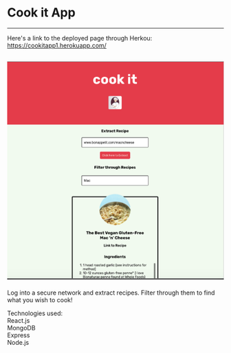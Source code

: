 # Cook it App 
-------------------------------------------

Here's a link to the deployed page through Herkou: <br>
https://cookitapp1.herokuapp.com/

![Cook it App - Screenshot](./client/src/images/cookitapp.png)
-------------------------------------------
Log into a secure network and extract recipes. Filter through them to find what you wish to cook!

Technologies used: <br>
React.js <br>
MongoDB <br>
Express <br>
Node.js <br>
